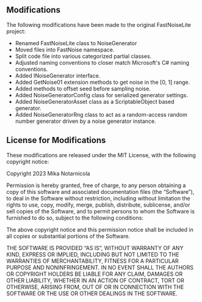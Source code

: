## Modifications

The following modifications have been made to the original FastNoiseLite project:
- Renamed FastNoiseLite class to NoiseGenerator
- Moved files into FastNoise namespace.
- Split code file into various categorized partial classes.
- Adjusted naming conventions to closer match Microsoft's C# naming conventions.
- Added INoiseGenerator interface.
- Added GetNoise01 extension methods to get noise in the \[0, 1\] range.
- Added methods to offset seed before sampling noise.
- Added NoiseGeneratorConfig class for serialized generator settings.
- Added NoiseGeneratorAsset class as a ScriptableObject based generator.
- Added NoiseGeneratorRng class to act as a random-access random number generator driven by a noise generator instance.

## License for Modifications

These modifications are released under the MIT License, with the following copyright notice:

Copyright 2023 Mika Notarnicola

Permission is hereby granted, free of charge, to any person obtaining a copy of this software and associated documentation files (the “Software”), to deal in the Software without restriction, including without limitation the rights to use, copy, modify, merge, publish, distribute, sublicense, and/or sell copies of the Software, and to permit persons to whom the Software is furnished to do so, subject to the following conditions:

The above copyright notice and this permission notice shall be included in all copies or substantial portions of the Software.

THE SOFTWARE IS PROVIDED “AS IS”, WITHOUT WARRANTY OF ANY KIND, EXPRESS OR IMPLIED, INCLUDING BUT NOT LIMITED TO THE WARRANTIES OF MERCHANTABILITY, FITNESS FOR A PARTICULAR PURPOSE AND NONINFRINGEMENT. IN NO EVENT SHALL THE AUTHORS OR COPYRIGHT HOLDERS BE LIABLE FOR ANY CLAIM, DAMAGES OR OTHER LIABILITY, WHETHER IN AN ACTION OF CONTRACT, TORT OR OTHERWISE, ARISING FROM, OUT OF OR IN CONNECTION WITH THE SOFTWARE OR THE USE OR OTHER DEALINGS IN THE SOFTWARE.